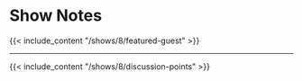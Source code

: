 # Show Notes

{{< include_content "/shows/8/featured-guest" >}}

---

{{< include_content "/shows/8/discussion-points" >}}
